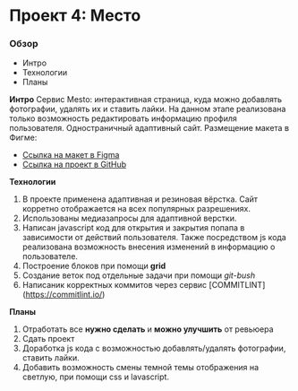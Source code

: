 # Проект 4: Место

### Обзор
* Интро
* Технологии
* Планы

**Интро**
Сервис Mesto: интерактивная страница, куда можно добавлять фотографии, удалять их и ставить лайки.
На данном этапе реализована только возможность редактировать информацию профиля пользователя.
Одностраничный адаптивный сайт.
Размещение макета в Фигме: 
* [Ссылка на макет в Figma](https://www.figma.com/file/2cn9N9jSkmxD84oJik7xL7/JavaScript.-Sprint-4?node-id=0%3A1) 
* [Ссылка на проект в GitHub](xxxxxx)

**Технологии**

1. В проекте применена адаптивная и резиновая вёрстка. 
Сайт корретно отображается на всех популярных разрешениях. 
2. Использованы медиазапросы для адаптивной верстки. 
3. Написан javascript код для открытия и закрытия попапа 
в зависимости от действий пользователя. Также посредством js кода 
реализована возможность внесения изменений в информацию о пользователе.
4. Построение блоков при помощи **grid** 
5. Создание веток под отдельные задачи при помощи *git-bush* 
6. Написаник корректных коммитов через сервис [COMMITLINT] (https://commitlint.io/) 


**Планы**

1. Отработать все **нужно сделать** и **можно улучшить** от ревьюера 
2. Сдать проект
3. Доработка js кода с возможностью добавлять/удалять фотографии, ставить лайки.
4. Добавить возможность смены темной темы отображения на светлую, при помощи css и lavascript.